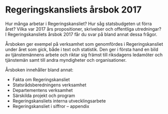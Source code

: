 # Regeringskansliets årsbok 2017

Hur många arbetar i Regeringskansliet? Hur såg statsbudgeten ut förra året? Vilka var 2017 års propositioner, skrivelser och offentliga utredningar? I Regeringskansliets årsbok 2017 får du svar på bland annat dessa frågor.


Årsboken ger exempel på verksamhet som genomfördes i Regeringskansliet under året som gick, både i text och statistik. Den ger i första hand en bild av tjänstemännens arbete och riktar sig främst till riksdagens ledamöter och tjänstemän samt till andra myndigheter och organisationer.

Årsboken innehåller bland annat:

* Fakta om Regeringskansliet
* Statsrådsberedningens verksamhet
* Departementens verksamhet
* Särskilda projekt och program
* Regeringskansliets interna utvecklingsarbete
* Regeringskansliet i siffror – appendix

